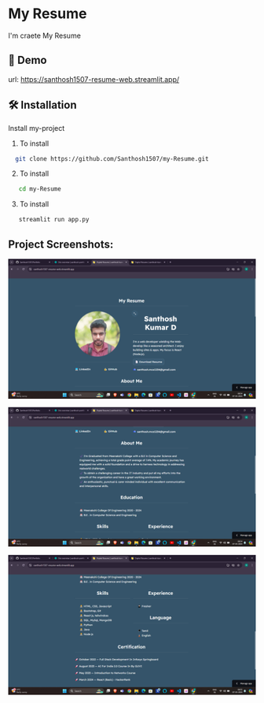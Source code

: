 # My Resume

I'm craete My Resume

## 🔗 Demo

url: https://santhosh1507-resume-web.streamlit.app/

## 🛠 Installation

Install my-project

1. To install
```bash
  git clone https://github.com/Santhosh1507/my-Resume.git
```
2. To install
```bash
   cd my-Resume
```
3. To install
```bash
   streamlit run app.py
```
## Project Screenshots:
![alt text](<Images/Screenshot 2024-05-07 085451.png>)

![alt text](<Images/Screenshot 2024-05-07 085457.png>)

![alt text](<Images/Screenshot 2024-05-07 085504.png>)
